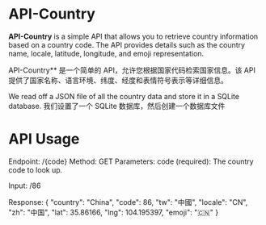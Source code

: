 # API-Country
**API-Country** is a simple API that allows you to retrieve country information based on a country code. The API provides details such as the country name, locale, latitude, longitude, and emoji representation.

API-Country** 是一个简单的 API，允许您根据国家代码检索国家信息。该 API 提供了国家名称、语言环境、纬度、经度和表情符号表示等详细信息。

We read off a JSON file of all the country data and store it in a SQLite database.
我们设置了一个 SQLite 数据库，然后创建一个数据库文件


# API Usage
Endpoint: /{code}
Method: GET
Parameters:
code (required): The country code to look up.


Input: /86

Response:
{
  "country": "China",
  "code": 86,
  "tw": "中國",
  "locale": "CN",
  "zh": "中国",
  "lat": 35.86166,
  "lng": 104.195397,
  "emoji": "🇨🇳"
}
